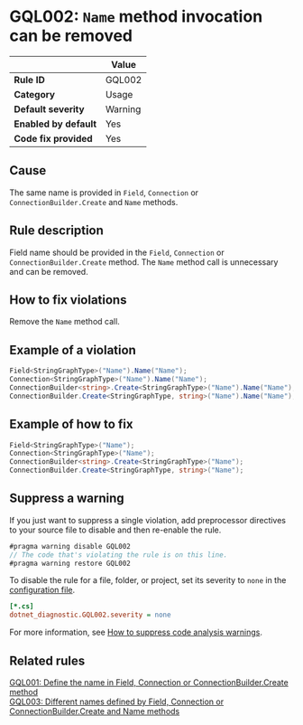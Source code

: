 # GQL002: `Name` method invocation can be removed

|                        | Value   |
| ---------------------- | ------- |
| **Rule ID**            | GQL002  |
| **Category**           | Usage   |
| **Default severity**   | Warning |
| **Enabled by default** | Yes     |
| **Code fix provided**  | Yes     |

## Cause

The same name is provided in `Field`, `Connection` or `ConnectionBuilder.Create`
and `Name` methods.

## Rule description

Field name should be provided in the `Field`, `Connection` or
`ConnectionBuilder.Create` method. The `Name` method call is unnecessary and can
be removed.

## How to fix violations

Remove the `Name` method call.

## Example of a violation

```c#
Field<StringGraphType>("Name").Name("Name");
Connection<StringGraphType>("Name").Name("Name");
ConnectionBuilder<string>.Create<StringGraphType>("Name").Name("Name");
ConnectionBuilder.Create<StringGraphType, string>("Name").Name("Name");
```

## Example of how to fix

```c#
Field<StringGraphType>("Name");
Connection<StringGraphType>("Name");
ConnectionBuilder<string>.Create<StringGraphType>("Name");
ConnectionBuilder.Create<StringGraphType, string>("Name");
```

## Suppress a warning

If you just want to suppress a single violation, add preprocessor directives to
your source file to disable and then re-enable the rule.

```csharp
#pragma warning disable GQL002
// The code that's violating the rule is on this line.
#pragma warning restore GQL002
```

To disable the rule for a file, folder, or project, set its severity to `none`
in the
[configuration file](https://learn.microsoft.com/en-us/dotnet/fundamentals/code-analysis/configuration-files).

```ini
[*.cs]
dotnet_diagnostic.GQL002.severity = none
```

For more information, see
[How to suppress code analysis warnings](https://learn.microsoft.com/en-us/dotnet/fundamentals/code-analysis/suppress-warnings).

## Related rules

[GQL001: Define the name in Field, Connection or ConnectionBuilder.Create method](./gql001)  
[GQL003: Different names defined by Field, Connection or ConnectionBuilder.Create and Name methods](./gql003)
